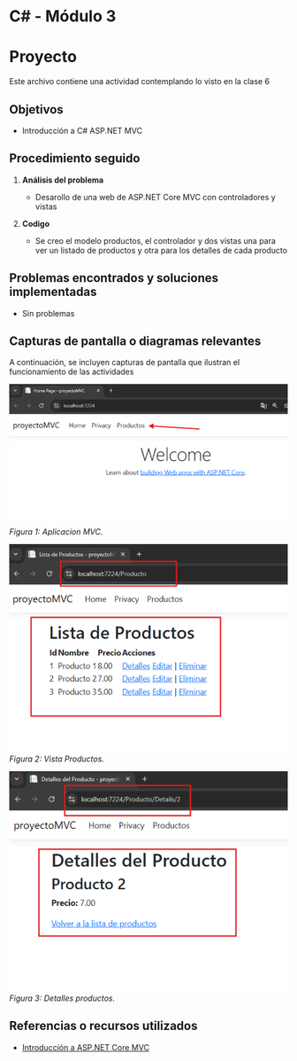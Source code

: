 # C# - Módulo 3

# Proyecto 

Este archivo contiene una actividad contemplando lo visto en la clase 6

## Objetivos 

- Introducción a C# ASP.NET MVC

## Procedimiento seguido

1. **Análisis del problema**  
   - Desarollo de una web de ASP.NET Core MVC con controladores y vistas

2. **Codigo**  
   - Se creo el modelo productos, el controlador y dos vistas una para ver un listado de productos y otra para los detalles de cada producto
   
## Problemas encontrados y soluciones implementadas

- Sin problemas

## Capturas de pantalla o diagramas relevantes

A continuación, se incluyen capturas de pantalla que ilustran el funcionamiento de las actividades

![Salida de pruebas](Capturas/img.png)  
*Figura 1: Aplicacion MVC.*

![Salida de pruebas](Capturas/img2.png)  
*Figura 2: Vista Productos.*

![Salida de pruebas](Capturas/img3.png)  
*Figura 3: Detalles productos.*

## Referencias o recursos utilizados

- [Introducción a ASP.NET Core MVC](https://learn.microsoft.com/es-es/aspnet/core/tutorials/first-mvc-app/start-mvc?view=aspnetcore-9.0&tabs=visual-studio)
